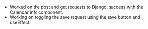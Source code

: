 - Worked on the post and get requests to Django, success with the Calendar Info component.
- Working on toggling the save request using the save button and useEffect.